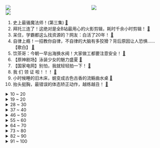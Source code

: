 <div >
	<a style="float:left;width:55%;" href = "https://github.com/anuraghazra/github-readme-stats">
	 <img src = "https://github-readme-stats.vercel.app/api?username=iuuuuuaena&theme=buefy&show_icons=true"/>
	</a>
	<a  style="float:right;width:45%" href = "https://github.com/anuraghazra/github-readme-stats">
	 <img  src="https://github-readme-stats.vercel.app/api/top-langs/?username=anuraghazra&layout=compact"/>
	</a>
	</div>

[![](https://img.shields.io/badge/jxd-@jxdgogogo.xyz-yellowgreen.svg)](https://www.jxdgogogo.xyz)<br>
1. 史上最骚魔法师！(第三集) [:link:](//www.bilibili.com/video/BV1tA41137T8) <br>
2. 拜托三连了！这绝对是全B站最用心的火影剪辑，耗时千余小时剪辑！ [:link:](//www.bilibili.com/video/BV1Gq4y177xS) <br>
3. 呆住，学霸都这么找资源的？网友：白活了20年！ [:link:](//www.bilibili.com/video/BV1Yb4y1Z786) <br>
4. 自律上瘾！一招教你自律，不自律的大脑有多狡猾？背后原因让人恐惧……【歌白】 [:link:](//www.bilibili.com/video/BV1nK4y1X72z) <br>
5. 饮茶哥：今朝一早出海换水阀！大家做工都要注意安全！ [:link:](//www.bilibili.com/video/BV1Gy4y1u7AB) <br>
6. 【原神剧场】泳装少女的魅力盛夏 [:link:](//www.bilibili.com/video/BV1cK4y13789) <br>
7. 【国家电网】别怕，我就轻轻拍一下！ [:link:](//www.bilibili.com/video/BV1Ky4y1u7j1) <br>
8. 我 们 领 证 啦！！！ [:link:](//www.bilibili.com/video/BV1Th411e74s) <br>
9. 小时候睡的旧木床，蜕变成古色古香的流觞曲水桌 [:link:](//www.bilibili.com/video/BV1264y1k77Y) <br>
10. 抬头挺胸，最错误的体态矫正动作，越练越丑！ [:link:](//www.bilibili.com/video/BV1Df4y1b7DP) <br>
<details>
<summary>10 ~ 20</summary>

11. 如何毁灭《 一日男友 》 [:link:](//www.bilibili.com/video/BV17Q4y197zt) <br>
12. 【沙瓶画の沙画瓶】播放量如果连100都破不了，我就不再画了 [:link:](//www.bilibili.com/video/BV1Lg411G7BG) <br>
13. 年轻人，你这腿万中无一，不打断可惜了！ [:link:](//www.bilibili.com/video/BV1th411e7kG) <br>
14. 「小白」 200万粉超级福利！一个数码梦想大礼包应该都有什么? [:link:](//www.bilibili.com/video/BV1T64y1R7LU) <br>
15. 纯情男孩吴亦凡：“其实我是一个演员” [:link:](//www.bilibili.com/video/BV1uh411e77g) <br>
16. 业界再起！大作回归！2021年7月新番导视！【泛式】 [:link:](//www.bilibili.com/video/BV17Q4y197u7) <br>
17. 【万物拣史】我们拒绝了槟榔的恰饭广告！但是…… [:link:](//www.bilibili.com/video/BV1d64y1k7ko) <br>
18. 华农兄弟：应季水果熟了，邀请兄弟过来尝一下，再宰只羊来烤 [:link:](//www.bilibili.com/video/BV1wh411e7Ce) <br>
19. （这也能解说？！）史上最燃的弹珠大赛【第四弹】热血激烈！跌宕起伏！绝对猜不到结局！ [:link:](//www.bilibili.com/video/BV1664y1k7tz) <br>
</details>
<details>
<summary>19 ~ 20</summary>

20. 江无情：大学刚毕业，被人打断一条腿，但从未向命运低过头 [:link:](//www.bilibili.com/video/BV1Eh411e7kJ) <br>
21. 一根头发弹出：《千本樱》准备好你的硬币！ [:link:](//www.bilibili.com/video/BV1Dq4y1j7es) <br>
22. 如何领到美国3万美金的狗粮 [:link:](//www.bilibili.com/video/BV1o44y1z7CT) <br>
23. 你管这叫微胖？别凡了妹妹！ [:link:](//www.bilibili.com/video/BV1mf4y1h7vC) <br>
24. 【自制】我把自行车做成了 自 动 驾 驶 ！！【硬核】 [:link:](//www.bilibili.com/video/BV1fV411x72a) <br>
25. 给英国公婆端上一盆土，结果他们真香了？ [:link:](//www.bilibili.com/video/BV1g44y167gs) <br>
26. 【不止游戏】游戏和电影中的防毒面具，究竟是如何防御毒气的？ [:link:](//www.bilibili.com/video/BV1RV411x7YW) <br>
27. 《可露希尔的秘密档案》04话：可露希尔的商店！ [:link:](//www.bilibili.com/video/BV1sv411V7CX) <br>
28. 用假2B铅笔真的会0分吗？实拍高考阅卷过程！【老爸评测】 [:link:](//www.bilibili.com/video/BV1544y167GC) <br>
</details>
<details>
<summary>28 ~ 30</summary>

29. 「崩坏3 x 原神」4.9版本「异世旅人」宣传PV [:link:](//www.bilibili.com/video/BV1Xq4y1j7Dj) <br>
30. 蜜雪冰城主题曲MV [:link:](//www.bilibili.com/video/BV1pb4y1Z7B6) <br>
31. 路人变校花！时隔5年重塑毕业照妆效果堪比整容？？？ [:link:](//www.bilibili.com/video/BV1VU4y1j7td) <br>
32. 女交警温柔喊话 [:link:](//www.bilibili.com/video/BV1Zq4y1j7BD) <br>
33. 霸道特种兵爱上我！《爱上特种兵》：狗血烂俗大集合 [:link:](//www.bilibili.com/video/BV1VQ4y1d7hZ) <br>
34. 灵笼世界观正式揭晓！全新角度解构【灵笼】深度解析 · 总结篇 [:link:](//www.bilibili.com/video/BV1F64y1R7Vh) <br>
35. 50万粉丝达成！Chubbyemu限定Q&A视频暨高考祝福 [:link:](//www.bilibili.com/video/BV1vv411V7Rs) <br>
36. 无数人的童年阴影？我从来没见过如此令人着迷的男人！【琴酒】 [:link:](//www.bilibili.com/video/BV1qv411V7Kc) <br>
37. 《 高 考 加 油 》 [:link:](//www.bilibili.com/video/BV1aK4y1X7Wb) <br>
</details>
<details>
<summary>37 ~ 40</summary>

38. 【4K】海风！沙滩！阳光！绝美COSPLAY泳装MV！ [:link:](//www.bilibili.com/video/BV1B64y1R7h3) <br>
39. 真.粤语版《海底》，学医救不了全部中国人，我可以用歌词多救一个吗？ [:link:](//www.bilibili.com/video/BV1y54y137ft) <br>
40. 大新闻！@人民日报 来B站啦！ [:link:](//www.bilibili.com/video/BV1r44y1z7hN) <br>
41. 摄像师回应比运动员跑得快：还减速等了他们 [:link:](//www.bilibili.com/video/BV1Fg411G7zA) <br>
42. 看完暴涨30分！高考语文冲刺课！【学过石油的语文老师】 [:link:](//www.bilibili.com/video/BV1wK4y137GX) <br>
43. 【STN快报第五季41】能听懂动物讲话的人，心情都不会太好 [:link:](//www.bilibili.com/video/BV1NK4y137rs) <br>
44. 当《哈尔的移动城堡》动漫照进现实，终于可以变成苏菲住进去了! [:link:](//www.bilibili.com/video/BV1VV411478d) <br>
45. “祖传古画”《妲己狐图》请网友鉴定！ [:link:](//www.bilibili.com/video/BV1QU4y1V7Pd) <br>
46. 震惊海绵宝宝一年？试吃整只皇帝蟹做的蟹黄堡！！！ [:link:](//www.bilibili.com/video/BV1zK4y1X7rq) <br>
</details>
<details>
<summary>46 ~ 50</summary>

47. 年 氏 说 唱 [:link:](//www.bilibili.com/video/BV1P64y1C71G) <br>
48. 老爸很无辜 [:link:](//www.bilibili.com/video/BV1dQ4y1X7Bq) <br>
49. 【罗翔】我采访了我学生的高考故事，考生们高考加油！ [:link:](//www.bilibili.com/video/BV1Uv411V7Mp) <br>
50. 隐藏BOSS帅气登场！黑化老白霸气外露《绝命毒师》第二季大结局9-13 [:link:](//www.bilibili.com/video/BV1fQ4y1X7oC) <br>
51. 【医学博士】生活中犯罪基因真的存在吗？I 天生变态是如何炼成的？ [:link:](//www.bilibili.com/video/BV1nK4y1X7HF) <br>
52. 【北京高校齐舞冠军】这次，我选择不再沉默—《小娟（化名）》编舞作品 [:link:](//www.bilibili.com/video/BV1w64y1C76c) <br>
53. 用投影仪玩恐怖游戏！叫我胆王 [:link:](//www.bilibili.com/video/BV1GV41147uv) <br>
54. 【姬圈盛宴】女明星一个个都鲨疯了的西装之夜 [:link:](//www.bilibili.com/video/BV13B4y1g7hP) <br>
55. 裹脚6年，美化陋习，是谁让三寸金莲秽土转生？ [:link:](//www.bilibili.com/video/BV1wq4y177Sy) <br>
</details>
<details>
<summary>55 ~ 60</summary>

56. 《原神》声优小剧场——「璃月雅集」第二期 [:link:](//www.bilibili.com/video/BV1xg411G7i2) <br>
57. 吸毒的代价有多大？毒瘾有多难戒？【知心说】 [:link:](//www.bilibili.com/video/BV1Ro4y1C7vU) <br>
58. “魔尓庄园”里的恶魔，诱骗、暴力、色情、骗氪，揭秘儿童网游乱象【牛顿】 [:link:](//www.bilibili.com/video/BV1xK4y1X7wa) <br>
59. VLOG | 入住五年，我家卫生间依旧干净得发光！ [:link:](//www.bilibili.com/video/BV1h5411M7cz) <br>
60. 秘制状元蹄髈，预祝莘莘学子金榜题名，真的太香了 [:link:](//www.bilibili.com/video/BV16K4y1X7yf) <br>
61. 我们都吃过糖丸，却不知背后的故事，他愿牺牲儿子拯救中国的孩子 [:link:](//www.bilibili.com/video/BV1MQ4y19769) <br>
62. 【暴走大事件第八季】09 考前减压版大事件已经就位，王尼玛“神押题”助你笑对高考（红） [:link:](//www.bilibili.com/video/BV1r64y1k7mr) <br>
63. 【高考】逃跑计划《夜空中最亮的星》经典现场！祝高考顺利！ [:link:](//www.bilibili.com/video/BV1xv411V7aN) <br>
64. 月收入不足2000元的人，在东京是怎么活的？ [:link:](//www.bilibili.com/video/BV1z54y137wA) <br>
</details>
<details>
<summary>64 ~ 70</summary>

65. 【五蛇拼图】法海才降服1条青蛇，而我要降服5个！ [:link:](//www.bilibili.com/video/BV1g44y167A1) <br>
66. 【科普】为什么有些人被蚊子咬完是个红点，有的却是大蚊子包！ [:link:](//www.bilibili.com/video/BV1Kh411e7Vc) <br>
67. 《阴阳师》全新动画剧场「天域篇·下篇」（CV：神谷浩史、小西克幸） [:link:](//www.bilibili.com/video/BV1ug411G7dj) <br>
68. “猫片是用来治愈的，不是让你拿来杀狗！”一位云吸猫人士满意地说。 [:link:](//www.bilibili.com/video/BV1kU4y1V7jj) <br>
69. 肉香量大的800元双层牛蛙牛腩锅 保证吃到爽 [:link:](//www.bilibili.com/video/BV1yy4y137cd) <br>
70. 速度与激情9.5 [:link:](//www.bilibili.com/video/BV1Hb4y1Z7N6) <br>
71. 听说铁锅炖大鹅是人类美食的天花板，小伙不信，亲自前往一探究竟 [:link:](//www.bilibili.com/video/BV1Sv411V7gW) <br>
72. 渣男处刑指南，不爽不要三连！狗血爽剧《致命女人》第一季 [:link:](//www.bilibili.com/video/BV1Gg411G7Bi) <br>
73. 如何拒绝道德绑架（四） [:link:](//www.bilibili.com/video/BV1NU4y1j7No) <br>
</details>
<details>
<summary>73 ~ 80</summary>

74. 【小泽】华为MatePad Pro&鸿蒙全家桶体验：什么是真正的鸿蒙？ [:link:](//www.bilibili.com/video/BV1xK4y1X79x) <br>
75. 【中国千年之美】大唐女儿行｜妆｜发｜饰｜服｜演变史 [:link:](//www.bilibili.com/video/BV1g5411M7eA) <br>
76. 喝完酒后人的反应真的会变慢吗？小伙想做实验结果断片儿了！ [:link:](//www.bilibili.com/video/BV1Bq4y1j75s) <br>
77. 8min根本性瘦小腿训练！快速改善小腿外翻等不良腿型、强化足踝功能 [:link:](//www.bilibili.com/video/BV1gU4y1j7hG) <br>
78. 这游戏魂都给我吓飞了！ [:link:](//www.bilibili.com/video/BV1Eo4y127vX) <br>
79. 【陈漫】张艺兴“姐，我可能没有那个balance” [:link:](//www.bilibili.com/video/BV1kU4y1V7NU) <br>
80. 湿透？！水枪卡丁车激战！！ [:link:](//www.bilibili.com/video/BV1mg4113727) <br>
81. 小哥和海鸥结了梁子，连续62天想尽办法引诱其进屋喝茶....| 太有毅力了... [:link:](//www.bilibili.com/video/BV1jK4y1V7B5) <br>
82. 《 暂 停 一 下 我  讲   两   句》 [:link:](//www.bilibili.com/video/BV1XV411x7Rd) <br>
</details>
<details>
<summary>82 ~ 90</summary>

83. 再快的熊也追不回心爱的女人 [:link:](//www.bilibili.com/video/BV1x64y1R7da) <br>
84. 末日100天 悲惨世界生存 [:link:](//www.bilibili.com/video/BV1fh411Y7Kw) <br>
85. 【翻唱】《霓虹甜心》【直播剪辑】 [:link:](//www.bilibili.com/video/BV1wg411G7bm) <br>
86. 【时代少年团】街头采访之高考特辑 [:link:](//www.bilibili.com/video/BV1f44y1z79P) <br>
87. 【独家】你必须被我捅爆！今儿，就在卧室！【TD25定格动画】高达SEED自由高达vsRG脉冲 [:link:](//www.bilibili.com/video/BV1sy4y1377g) <br>
88. 【高能生草】六 一 儿 童 杰 [:link:](//www.bilibili.com/video/BV1Tb4y1Z7aY) <br>
89. 疼！不做这件事，不要开始健身和生活！ [:link:](//www.bilibili.com/video/BV1354y157TK) <br>
90. 变身金刚芭比去参加同学聚会，大家会有啥反应？ [:link:](//www.bilibili.com/video/BV1FQ4y1971o) <br>
91. 手 忙 嘴 乱 [:link:](//www.bilibili.com/video/BV1vq4y1j7Uw) <br>
</details>
<details>
<summary>91 ~ 100</summary>

92. 危险人格识别考试，你能识别出身边的危险分子吗？ [:link:](//www.bilibili.com/video/BV1cV41147XF) <br>
93. 原神惊艳镜头【永恒的瞬间】 [:link:](//www.bilibili.com/video/BV16V411x7Cr) <br>
94. 强奸完发现对方是男的，该判什么罪？【璃月法考】 [:link:](//www.bilibili.com/video/BV1Ao4y1y77X) <br>
95. 这个蜡笔太美了吧！写字应该会很好看！ [:link:](//www.bilibili.com/video/BV1C64y1k7qa) <br>
96. ⚡⚠️狐  曲⚠️⚡ [:link:](//www.bilibili.com/video/BV14g411G73h) <br>
97. 厨师长拜访油焖小龙虾创始人，品尝潜江小龙虾的多种做法 [:link:](//www.bilibili.com/video/BV1A54y1576B) <br>
98. 当冷漠成为常态，热心就会变成病态。不要让好人寒心，否则冷漠将蚕食善良。 [:link:](//www.bilibili.com/video/BV1gQ4y197zo) <br>
99. 你相信男女之间有纯友谊吗？ [:link:](//www.bilibili.com/video/BV1264y1k7TF) <br>
100. 暴瘦到28公斤后，我办了国内首个身材焦虑展 [:link:](//www.bilibili.com/video/BV12q4y1j7fy) <br>
</details>
